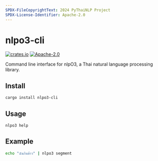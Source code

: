```yaml
---
SPDX-FileCopyrightText: 2024 PyThaiNLP Project
SPDX-License-Identifier: Apache-2.0
---
```


# nlpo3-cli

[![crates.io](https://img.shields.io/crates/v/nlpo3-cli.svg "crates.io")](https://crates.io/crates/nlpo3-cli/)
[![Apache-2.0](https://img.shields.io/badge/License-Apache%202.0-blue.svg "Apache-2.0")](https://opensource.org/licenses/Apache-2.0)

Command line interface for nlpO3, a Thai natural language processing library.

## Install

```bash
cargo install nlpo3-cli
```

## Usage

```bash
nlpo3 help
```

## Example

```bash
echo "ฉันกินข้าว" | nlpo3 segment
```
